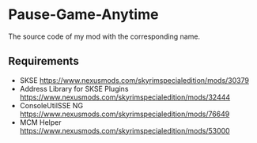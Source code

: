 # Pause-Game-Anytime
The source code of my mod with the corresponding name.

## Requirements
- SKSE https://www.nexusmods.com/skyrimspecialedition/mods/30379
- Address Library for SKSE Plugins https://www.nexusmods.com/skyrimspecialedition/mods/32444
- ConsoleUtilSSE NG https://www.nexusmods.com/skyrimspecialedition/mods/76649
- MCM Helper https://www.nexusmods.com/skyrimspecialedition/mods/53000
